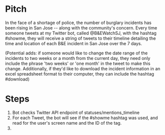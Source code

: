 # Pitch 
In the face of a shortage of police, the number of burglary incidents has been rising in San Jose -- along with the community's concern. Every time someone tweets at my Twitter bot, called @B&EWatchSJ, with the hashtag #showme, they will receive a string of tweets to their timeline detailing the time and location of each B&E incident in San Jose over the 7 days.

(Potential adds: if someone would like to change the date range of the incidents to two weeks or a month from the current day, they need only include the phrase 'two weeks' or 'one month' in the tweet to make this change. Additionally, if they'd like to download the incident information in an excel spreadsheet format to their computer, they can include the hashtag #download)

# Steps

1. Bot checks Twitter API endpoint of statuses/mentions_timeline
2. For each Tweet, the bot will see if the #showme hashtag was used, and read for the user's screen name and the ID of the tag.
3. 

